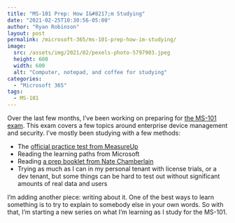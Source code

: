 ```yaml
---
title: "MS-101 Prep: How I&#8217;m Studying"
date: "2021-02-25T10:30:56-05:00"
author: "Ryan Robinson"
layout: post
permalink: /microsoft-365/ms-101-prep-how-im-studying/
image:
  src: /assets/img/2021/02/pexels-photo-5797903.jpeg
  height: 600
  width: 600
  alt: "Computer, notepad, and coffee for studying"
categories:
  - "Microsoft 365"
tags:
  - MS-101
---
```


Over the last few months, I’ve been working on preparing for [the MS-101 exam](https://docs.microsoft.com/en-us/learn/certifications/exams/ms-101). This exam covers a few topics around enterprise device management and security. I’ve mostly been studying with a few methods:

- The [official practice test from MeasureUp](https://www.measureup.com/ms-101-microsoft-365-mobility-and-security.html)
- Reading the learning paths from Microsoft
- Reading [a prep booklet from Nate Chamberlain](https://www.packtpub.com/product/microsoft-365-mobility-and-security-exam-guide-ms-101/9781838984656)
- Trying as much as I can in my personal tenant with license trials, or a dev tenant, but some things can be hard to test out without significant amounts of real data and users

I’m adding another piece: writing about it. One of the best ways to learn something is to try to explain to somebody else in your own words. So with that, I’m starting a new series on what I’m learning as I study for the MS-101.
